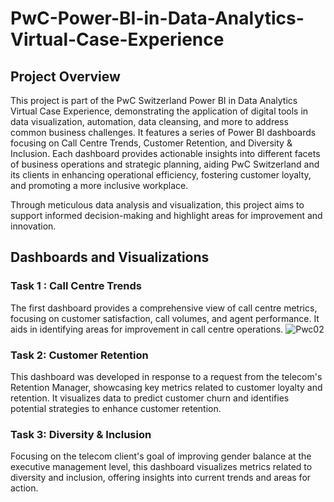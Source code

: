 # PwC-Power-BI-in-Data-Analytics-Virtual-Case-Experience

## Project Overview
This project is part of the PwC Switzerland Power BI in Data Analytics Virtual Case Experience, demonstrating the application of digital tools in data visualization, automation, data cleansing, and more to address common business challenges. It features a series of Power BI dashboards focusing on Call Centre Trends, Customer Retention, and Diversity & Inclusion. Each dashboard provides actionable insights into different facets of business operations and strategic planning, aiding PwC Switzerland and its clients in enhancing operational efficiency, fostering customer loyalty, and promoting a more inclusive workplace.

Through meticulous data analysis and visualization, this project aims to support informed decision-making and highlight areas for improvement and innovation.

## Dashboards and Visualizations
### Task 1 : Call Centre Trends

The first dashboard provides a comprehensive view of call centre metrics, focusing on customer satisfaction, call volumes, and agent performance. It aids in identifying areas for improvement in call centre operations.
![Pwc02](https://github.com/Rajaniy718/PwC-Power-BI-in-Data-Analytics-Virtual-Case-Experience/assets/100602312/b5fc8a38-37e3-423c-8a02-ba81f7d97d57)

### Task 2: Customer Retention
This dashboard was developed in response to a request from the telecom's Retention Manager, showcasing key metrics related to customer loyalty and retention. It visualizes data to predict customer churn and identifies potential strategies to enhance customer retention.

### Task 3: Diversity & Inclusion
Focusing on the telecom client's goal of improving gender balance at the executive management level, this dashboard visualizes metrics related to diversity and inclusion, offering insights into current trends and areas for action.

